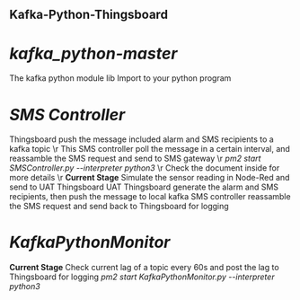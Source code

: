## Kafka-Python-Thingsboard

# *kafka_python-master*
The kafka python module lib
Import to your python program

# *SMS Controller*
Thingsboard push the message included alarm and SMS recipients to a kafka topic \r
This SMS controller poll the message in a certain interval, and reassamble the SMS request and send to SMS gateway \r
*pm2 start SMSController.py --interpreter python3* \r
Check the document inside for more details \r
**Current Stage**
Simulate the sensor reading in Node-Red and send to UAT Thingsboard
UAT Thingsboard generate the alarm and SMS recipients, then push the message to local kafka
SMS controller reassamble the SMS request and send back to Thingsboard for logging

# *KafkaPythonMonitor*
**Current Stage**
Check current lag of a topic every 60s and post the lag to Thingsboard for logging
*pm2 start KafkaPythonMonitor.py --interpreter python3*